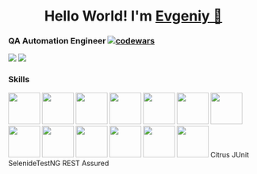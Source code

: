 <h1 align="center">Hello World! I'm <a href="https://t.me/es_korepanov" target="_blank">Evgeniy 👋</a>

### QA Automation Engineer [![codewars](https://www.codewars.com/users/JarrettOswald/badges/small)](https://www.codewars.com/users/JarrettOswald)

![](https://github-profile-summary-cards.vercel.app/api/cards/profile-details?username=JarrettOswald&theme=solarized_dark)
![](https://github-profile-summary-cards.vercel.app/api/cards/most-commit-language?username=JarrettOswald&theme=solarized_dark)

### Skills

<img height="64" width="64" src="https://cdn.jsdelivr.net/npm/simple-icons@v6/icons/java.svg" />
<img height="64" width="64" src="https://cdn.jsdelivr.net/npm/simple-icons@v6/icons/gitlab.svg" /> 
<img height="64" width="64" src="https://cdn.jsdelivr.net/npm/simple-icons@v6/icons/postgresql.svg" />
<img height="64" width="64" src="https://cdn.jsdelivr.net/npm/simple-icons@v6/icons/spring.svg" /> 
<img height="64" width="64" src="https://cdn.jsdelivr.net/npm/simple-icons@v6/icons/ubuntu.svg" /> 
<img height="64" width="64" src="https://cdn.jsdelivr.net/npm/simple-icons@v6/icons/postman.svg" />
<img height="64" width="64" src="https://cdn.jsdelivr.net/npm/simple-icons@v6/icons/javascript.svg"/>
<img height="64" width="64" src="https://cdn.jsdelivr.net/npm/simple-icons@v6/icons/jenkins.svg" />
<img height="64" width="64" src="https://cdn.jsdelivr.net/npm/simple-icons@v6/icons/puppeteer.svg" />
<img height="64" width="64" src="https://cdn.jsdelivr.net/npm/simple-icons@v6/icons/macos.svg"/>
<img height="64" width="64" src="https://cdn.jsdelivr.net/npm/simple-icons@v6/icons/docker.svg" />
<img height="64" width="64" src="https://cdn.jsdelivr.net/npm/simple-icons@v6/icons/selenium.svg" />
<img height="64" width="64" src="https://cdn.jsdelivr.net/npm/simple-icons@v6/icons/windows.svg" />
Citrus 
JUnit
SelenideTestNG
REST Assured